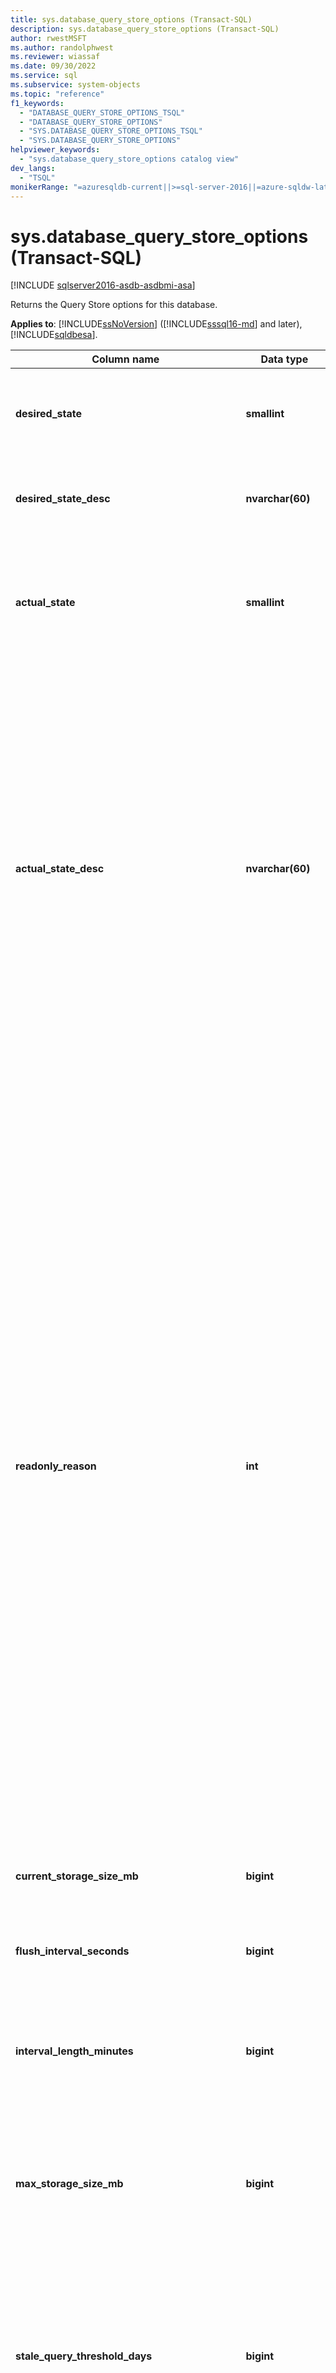 ```yaml
---
title: sys.database_query_store_options (Transact-SQL)
description: sys.database_query_store_options (Transact-SQL)
author: rwestMSFT
ms.author: randolphwest
ms.reviewer: wiassaf
ms.date: 09/30/2022
ms.service: sql
ms.subservice: system-objects
ms.topic: "reference"
f1_keywords:
  - "DATABASE_QUERY_STORE_OPTIONS_TSQL"
  - "DATABASE_QUERY_STORE_OPTIONS"
  - "SYS.DATABASE_QUERY_STORE_OPTIONS_TSQL"
  - "SYS.DATABASE_QUERY_STORE_OPTIONS"
helpviewer_keywords:
  - "sys.database_query_store_options catalog view"
dev_langs:
  - "TSQL"
monikerRange: "=azuresqldb-current||>=sql-server-2016||=azure-sqldw-latest||>=sql-server-linux-2017||=azuresqldb-mi-current"
---
```


# sys.database_query_store_options (Transact-SQL)

[!INCLUDE [sqlserver2016-asdb-asdbmi-asa](../../includes/applies-to-version/sqlserver2016-asdb-asdbmi-asa.md)]

  Returns the Query Store options for this database.

**Applies to**: [!INCLUDE[ssNoVersion](../../includes/ssnoversion-md.md)] ([!INCLUDE[sssql16-md](../../includes/sssql16-md.md)] and later), [!INCLUDE[sqldbesa](../../includes/sqldbesa-md.md)].

|Column name|Data type|Description|
|-----------------|---------------|-----------------|
|**desired_state**|**smallint**|Indicates the desired operation mode of Query Store, explicitly set by user.<br />0 = OFF<br />1 = READ_ONLY<br />2 = READ_WRITE<br />4 = READ_CAPTURE_SECONDARY|
|**desired_state_desc**|**nvarchar(60)**|Textual description of the desired operation mode of Query Store:<br />OFF<br />READ_ONLY<br />READ_WRITE<br />READ_CAPTURE_SECONDARY|
|**actual_state**|**smallint**|Indicates the operation mode of Query Store. In addition to list of desired states required by the user, actual state can be an error state.<br />0 = OFF<br />1 = READ_ONLY<br />2 = READ_WRITE<br />3 = ERROR<br />4 = READ_CAPTURE_SECONDARY|
|**actual_state_desc**|**nvarchar(60)**|Textual description of the actual operation mode of Query Store.<br />OFF<br />READ_ONLY<br />READ_WRITE<br />ERROR<br />READ_CAPTURE_SECONDARY<br /><br />There are situations when actual state is different from the desired state:<br />-  If the database is set to read-only mode or if Query Store size exceeds its configured quota, Query Store may operate in read-only mode even if read-write was specified by the user.<br />-  In extreme scenarios Query Store can enter an ERROR state because of internal errors. Starting with [!INCLUDE[ssSQL17](../../includes/sssql17-md.md)], if this happens, Query Store can be recovered by executing the `sp_query_store_consistency_check` stored procedure in the affected database. If running `sp_query_store_consistency_check` doesn't work, or if you are using [!INCLUDE[sssql16-md](../../includes/sssql16-md.md)], you will need to clear the data by running `ALTER DATABASE [YourDatabaseName] SET QUERY_STORE CLEAR ALL;`|
|**readonly_reason**|**int**|When the **desired_state_desc** is READ_WRITE and the **actual_state_desc** is READ_ONLY, **readonly_reason** returns a bit map to indicate why the Query Store is in readonly mode.<br /><br />**1** - database is in read-only mode<br /><br />**2** - database is in single-user mode<br /><br />**4** - database is in emergency mode<br /><br />**8** - database is secondary replica (applies to availability groups and [!INCLUDE [ssazure-sqldb](../../includes/ssazure-sqldb.md)] geo-replication). This value can be effectively observed only on **readable** secondary replicas<br /><br />**65536** - the Query Store has reached the size limit set by the `MAX_STORAGE_SIZE_MB` option. For more information about this option, see [ALTER DATABASE SET options (Transact-SQL)](../../t-sql/statements/alter-database-transact-sql-set-options.md).<br /><br />**131072** - The number of different statements in Query Store has reached the internal memory limit. Consider removing queries that you do not need or upgrading to a higher service tier to enable transferring Query Store to read-write mode.<br /><br /><br />**262144** - Size of in-memory items waiting to be persisted on disk has reached the internal memory limit. Query Store will be  in read-only mode temporarily until the in-memory items are persisted on disk.<br /><br /><br />**524288** - Database has reached disk size limit. Query Store is part of user database, so if there is no more available space for a database, that means that Query Store cannot grow further anymore.<br /><br /><br />To switch the Query Store operations mode back to read-write, see **Verify Query Store is Collecting Query Data Continuously** section of [Best Practice with the Query Store](../../relational-databases/performance/best-practice-with-the-query-store.md#Verify).|
|**current_storage_size_mb**|**bigint**|Size of Query Store on disk in megabytes.|
|**flush_interval_seconds**|**bigint**|The period for regular flushing of Query Store data to disk in seconds. Default value is **900** (15 min).<br /><br />Change by using the `ALTER DATABASE <database> SET QUERY_STORE (DATA_FLUSH_INTERVAL_SECONDS  = <interval>)` statement.|
|**interval_length_minutes**|**bigint**|The statistics aggregation interval in minutes. Arbitrary values are not allowed. Use one of the following: 1, 5, 10, 15, 30, 60, and 1440 minutes. The default value is **60** minutes.|
|**max_storage_size_mb**|**bigint**|Maximum disk size for the Query Store in megabytes (MB). Default value is **100** MB up to [!INCLUDE[ssSQL17](../../includes/sssql17-md.md)], and **1 GB** starting with [!INCLUDE[sql-server-2019](../../includes/sssql19-md.md)] .<br />For [!INCLUDE[sqldbesa](../../includes/sqldbesa-md.md)] Premium edition, default is 1 GB and for [!INCLUDE[sqldbesa](../../includes/sqldbesa-md.md)] Basic edition, default is 10 MB.<br /><br />Change by using the `ALTER DATABASE <database> SET QUERY_STORE (MAX_STORAGE_SIZE_MB = <size>)` statement.|
|**stale_query_threshold_days**|**bigint**|Number of days that the information for a query is kept in the Query Store. Default value is **30**. Set to 0 to disable the retention policy.<br />For [!INCLUDE[sqldbesa](../../includes/sqldbesa-md.md)] Basic edition, default is 7 days.<br /><br />Change by using the `ALTER DATABASE <database> SET QUERY_STORE ( CLEANUP_POLICY = ( STALE_QUERY_THRESHOLD_DAYS = <value> ) )` statement.|
|**max_plans_per_query**|**bigint**|Limits the maximum number of stored plans. Default value is **200**. If the maximum value is reached, Query Store stops capturing new plans for that query. Setting to 0 removes the limitation with regards to the number of captured plans.<br /><br />Change by using the `ALTER DATABASE<database> SET QUERY_STORE (MAX_PLANS_PER_QUERY = <n>)` statement.|
|**query_capture_mode**|**smallint**|The currently active query capture mode:<br /><br />**1** = ALL - all queries are captured. This is the default configuration value for [!INCLUDE[ssNoVersion](../../includes/ssnoversion-md.md)] ([!INCLUDE[sssql16-md](../../includes/sssql16-md.md)] and later).<br /><br />2 = AUTO - capture relevant queries based on execution count and resource consumption. This is the default configuration value for [!INCLUDE[sqldbesa](../../includes/sqldbesa-md.md)].<br /><br />3 = NONE - stop capturing new queries. Query Store will continue to collect compile and runtime statistics for queries that were captured already. Use this configuration cautiously since you may miss capturing important queries.<br /><br />4 = CUSTOM - Allows additional control over the query capture policy using the [QUERY_CAPTURE_POLICY options](../../t-sql/statements/alter-database-transact-sql-set-options.md#SettingOptions).<br />**Applies to**: [!INCLUDE[ssSQL19](../../includes/sssql19-md.md)] and later.|
|**query_capture_mode_desc**|**nvarchar(60)**|Textual description of the actual capture mode of Query Store:<br /><br />ALL (default for [!INCLUDE[sssql16-md](../../includes/sssql16-md.md)])<br /><br />**AUTO** (default for [!INCLUDE[sqldbesa](../../includes/sqldbesa-md.md)])<br /><br />NONE<br /><br />CUSTOM|
|**capture_policy_execution_count**|**int**|Query Capture Mode CUSTOM policy option. Defines the number of times a query is executed over the evaluation period. The default is 30.<br />**Applies to**: [!INCLUDE[ssSQL19](../../includes/sssql19-md.md)] and later.|
|**capture_policy_total_compile_cpu_time_ms**|**bigint**|Query Capture Mode CUSTOM policy option. Defines total elapsed compile CPU time used by a query over the evaluation period. The default is 1000.<br />**Applies to**: [!INCLUDE[ssSQL19](../../includes/sssql19-md.md)] and later.|
|**capture_policy_total_execution_cpu_time_ms**|**bigint**|Query Capture Mode CUSTOM policy option. Defines total elapsed execution CPU time used by a query over the evaluation period. The default is 100.<br />**Applies to**: [!INCLUDE[ssSQL19](../../includes/sssql19-md.md)] and later.|
|**capture_policy_stale_threshold_hours**|**int**|Query Capture Mode CUSTOM policy option. Defines the evaluation interval period to determine if a query should be captured. The default is 24 hours.<br />**Applies to**: [!INCLUDE[ssSQL19](../../includes/sssql19-md.md)] and later.|
|**size_based_cleanup_mode**|**smallint**|Controls whether cleanup will be automatically activated when total amount of data gets close to maximum size:<br /><br />0 = OFF - size-based cleanup won't be automatically activated.<br /><br />**1** = AUTO - size-based cleanup will be automatically activated when size on disk reaches **90 percent** of *max_storage_size_mb*. This is the default configuration value.<br /><br />Size-based cleanup removes the least expensive and oldest queries first. It stops when approximately **80 percent** of *max_storage_size_mb* is reached.|
|**size_based_cleanup_mode_desc**|**nvarchar(60)**|Textual description of the actual size-based cleanup mode of Query Store:<br /><br />OFF<br />**AUTO** (default)|
|**wait_stats_capture_mode**|**smallint**|Controls whether Query Store performs capture of wait statistics:<br /><br />0 = OFF<br />**1** = ON<br />**Applies to**: [!INCLUDE[ssSQL17](../../includes/sssql17-md.md)] and later.|
|**wait_stats_capture_mode_desc**|**nvarchar(60)**|Textual description of the actual wait statistics capture mode:<br /><br />OFF<br />**ON** (default)<br />**Applies to**: [!INCLUDE[ssSQL17](../../includes/sssql17-md.md)] and later.|
|**actual_state_additional_info**|**nvarchar(8000)**|Currently unused.|

## Permissions

 Requires the `VIEW DATABASE STATE` permission.

## Remarks

An `actual_state_desc` value of READ_CAPTURE_SECONDARY is the expected state when Query Store for secondary replicas is enabled. For more information, see [Query Store for secondary replicas](../performance/query-store-for-secondary-replicas.md).

## Next steps

- [sys.query_context_settings (Transact-SQL)](../../relational-databases/system-catalog-views/sys-query-context-settings-transact-sql.md)
- [sys.query_store_plan (Transact-SQL)](../../relational-databases/system-catalog-views/sys-query-store-plan-transact-sql.md)
- [sys.query_store_query (Transact-SQL)](../../relational-databases/system-catalog-views/sys-query-store-query-transact-sql.md)
- [sys.query_store_query_text (Transact-SQL)](../../relational-databases/system-catalog-views/sys-query-store-query-text-transact-sql.md)
- [sys.query_store_runtime_stats (Transact-SQL)](../../relational-databases/system-catalog-views/sys-query-store-runtime-stats-transact-sql.md)
- [sys.query_store_wait_stats (Transact-SQL)](../../relational-databases/system-catalog-views/sys-query-store-wait-stats-transact-sql.md)
- [sys.query_store_runtime_stats_interval (Transact-SQL)](../../relational-databases/system-catalog-views/sys-query-store-runtime-stats-interval-transact-sql.md)
- [Monitoring Performance By Using the Query Store](../../relational-databases/performance/monitoring-performance-by-using-the-query-store.md)
- [Catalog Views (Transact-SQL)](../../relational-databases/system-catalog-views/catalog-views-transact-sql.md)
- [sys.fn_stmt_sql_handle_from_sql_stmt (Transact-SQL)](../../relational-databases/system-functions/sys-fn-stmt-sql-handle-from-sql-stmt-transact-sql.md)
- [Query Store Stored Procedures (Transact-SQL)](../../relational-databases/system-stored-procedures/query-store-stored-procedures-transact-sql.md)
